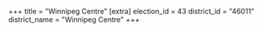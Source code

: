 +++
title = "Winnipeg Centre"
[extra]
election_id = 43
district_id = "46011"
district_name = "Winnipeg Centre"
+++

